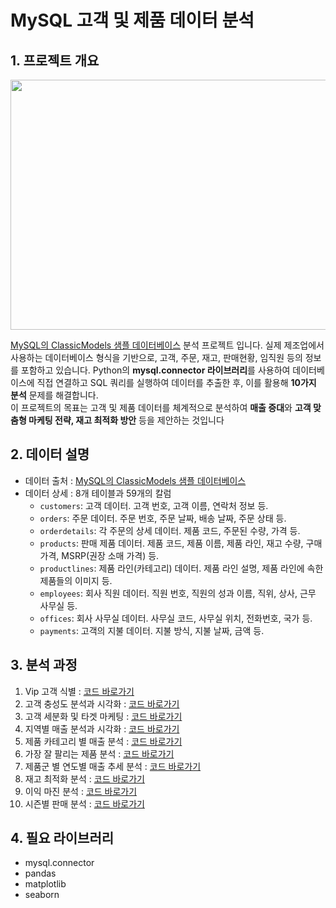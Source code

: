 # MySQL 고객 및 제품 데이터 분석

## 1. 프로젝트 개요 
<img src="https://github.com/user-attachments/assets/e7c4bcfc-4c35-4ff4-af33-e3bc9d4cb49f" width="600" height="400"/>

[MySQL의 ClassicModels 샘플 데이터베이스](https://www.mysqltutorial.org/getting-started-with-mysql/mysql-sample-database/) 분석 프로젝트 입니다. 실제 제조업에서 사용하는 데이터베이스 형식을 기반으로, 고객, 주문, 재고, 판매현황, 임직원 등의 정보를 포함하고 있습니다. Python의 **mysql.connector 라이브러리**를 사용하여 데이터베이스에 직접 연결하고 SQL 쿼리를 실행하여 데이터를 추출한 후, 이를 활용해 **10가지 분석** 문제를 해결합니다.  
이 프로젝트의 목표는 고객 및 제품 데이터를 체계적으로 분석하여 **매출 증대**와 **고객 맞춤형 마케팅 전략, 재고 최적화 방안** 등을 제안하는 것입니다


## 2. 데이터 설명 
- 데이터 출처 : [MySQL의 ClassicModels 샘플 데이터베이스](https://www.mysqltutorial.org/getting-started-with-mysql/mysql-sample-database/)
- 데이터 상세 : 8개 테이블과 59개의 칼럼
  - `customers`: 고객 데이터. 고객 번호, 고객 이름, 연락처 정보 등.
  - `orders`: 주문 데이터. 주문 번호, 주문 날짜, 배송 날짜, 주문 상태 등.
  - `orderdetails`: 각 주문의 상세 데이터. 제품 코드, 주문된 수량, 가격 등.
  - `products`: 판매 제품 데이터. 제품 코드, 제품 이름, 제품 라인, 재고 수량, 구매 가격, MSRP(권장 소매 가격) 등.
  - `productlines`: 제품 라인(카테고리) 데이터. 제품 라인 설명, 제품 라인에 속한 제품들의 이미지 등.
  - `employees`: 회사 직원 데이터. 직원 번호, 직원의 성과 이름, 직위, 상사, 근무 사무실 등.
  - `offices`: 회사 사무실 데이터. 사무실 코드, 사무실 위치, 전화번호, 국가 등.
  - `payments`: 고객의 지불 데이터. 지불 방식, 지불 날짜, 금액 등.

## 3. 분석 과정
1) Vip 고객 식별 : [코드 바로가기](https://github.com/Clinda02/market_analysis_with_mysql/blob/main/1_vip_customer_segmentation.ipynb)
2) 고객 충성도 분석과 시각화 : [코드 바로가기](https://github.com/Clinda02/market_analysis_with_mysql/blob/main/2_customer_loyalty_analysis.ipynb)
3) 고객 세분화 및 타겟 마케팅 : [코드 바로가기](https://github.com/Clinda02/market_analysis_with_mysql/blob/main/3_top_purchased_products_analysis.ipynb)
4) 지역별 매출 분석과 시각화 : [코드 바로가기](https://github.com/Clinda02/market_analysis_with_mysql/blob/main/4_regional_sales_analysis.ipynb)
5) 제품 카테고리 별 매출 분석 : [코드 바로가기](https://github.com/Clinda02/market_analysis_with_mysql/blob/main/5_product_category_analysis.ipynb)
6) 가장 잘 팔리는 제품 분석 : [코드 바로가기](https://github.com/Clinda02/market_analysis_with_mysql/blob/main/6_product_year_sales_trend_analysis.ipynb)
7) 제품군 별 연도별 매출 추세 분석 : [코드 바로가기](https://github.com/Clinda02/market_analysis_with_mysql/blob/main/7_inventory_optimization.ipynb)
8) 재고 최적화 분석 : [코드 바로가기](https://github.com/Clinda02/market_analysis_with_mysql/blob/main/8_profit_margin_analysis.ipynb)
9) 이익 마진 분석  : [코드 바로가기](https://github.com/Clinda02/market_analysis_with_mysql/blob/main/9_customer_segmentation_targeting.ipynb)
10) 시즌별 판매 분석 : [코드 바로가기](https://github.com/Clinda02/market_analysis_with_mysql/blob/main/10_seasonal_sales_analysis.ipynb)

## 4. 필요 라이브러리 
* mysql.connector
* pandas
* matplotlib
* seaborn
